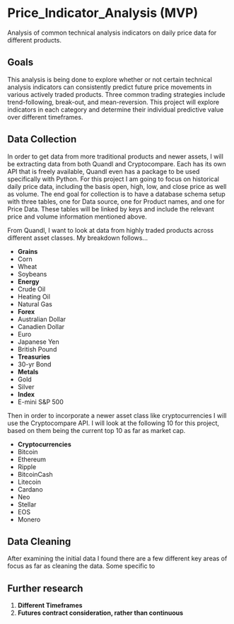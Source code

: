 # Price_Indicator_Analysis (MVP)

Analysis of common technical analysis indicators on daily price data for different products.

## Goals

This analysis is being done to explore whether or not certain technical analysis indicators can consistently predict future price movements in various actively traded products.  Three common trading strategies include trend-following, break-out, and mean-reversion.  This project will explore indicators in each category and determine their individual predictive value over different timeframes.

## Data Collection

In order to get data from more traditional products and newer assets, I will be extracting data from both Quandl and Cryptocompare.  Each has its own API that is freely available, Quandl even has a package to be used specifically with Python.  For this project I am going to focus on historical daily price data, including the basis open, high, low, and close price as well as volume.  The end goal for collection is to have a database schema setup with three tables, one for Data source, one for Product names, and one for Price Data.  These tables will be linked by keys and include the relevant price and volume information mentioned above.

From Quandl, I want to look at data from highly traded products across different asset classes.  My breakdown follows...

  * **Grains**
   * Corn
   * Wheat
   * Soybeans
  * **Energy**
   * Crude Oil
   * Heating Oil
   * Natural Gas
  * **Forex**
   * Australian Dollar
   * Canadien Dollar
   * Euro
   * Japanese Yen
   * British Pound
  * **Treasuries**
   * 30-yr Bond
  * **Metals**
   * Gold
   * Silver
  * **Index**
   * E-mini S&P 500

Then in order to incorporate a newer asset class like cryptocurrencies I will use the Cryptocompare API.  I will look at the following 10 for this project, based on them being the current top 10 as far as market cap.

  * **Cryptocurrencies**
   * Bitcoin
   * Ethereum
   * Ripple
   * BitcoinCash
   * Litecoin
   * Cardano
   * Neo
   * Stellar
   * EOS
   * Monero

## Data Cleaning

After examining the initial data I found there are a few different key areas of focus as far as cleaning the data.  Some specific to 






## Further research

1. **Different Timeframes**
2. **Futures contract consideration, rather than continuous**
